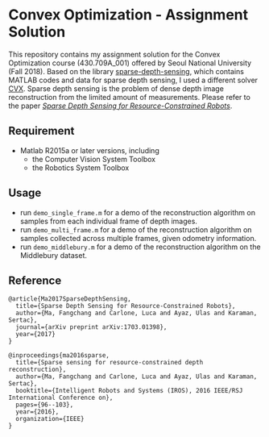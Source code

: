 # Convex Optimization - Assignment Solution


This repository contains my assignment solution for the Convex Optimization course (430.709A_001) offered by Seoul National University (Fall 2018).
Based on the library [sparse-depth-sensing](https://github.com/sparse-depth-sensing/sparse-depth-sensing), which contains MATLAB codes and data for sparse depth sensing, I used a different solver [CVX](http://cvxr.com/cvx/).
Sparse depth sensing is the problem of dense depth image reconstruction from the limited amount of measurements. 
Please refer to the paper [*Sparse Depth Sensing for Resource-Constrained Robots*](https://arxiv.org/abs/1703.01398).

## Requirement
 - Matlab R2015a or later versions, including
   - the Computer Vision System Toolbox
   - the Robotics System Toolbox

## Usage
 - run `demo_single_frame.m` for a demo of the reconstruction algorithm on samples from each individual frame of depth images.
 - run `demo_multi_frame.m` for a demo of the reconstruction algorithm on samples collected across multiple frames, given odometry information.
 - run `demo_middlebury.m` for a demo of the reconstruction algorithm on the Middlebury dataset.

## Reference


	@article{Ma2017SparseDepthSensing,
	  title={Sparse Depth Sensing for Resource-Constrained Robots},
	  author={Ma, Fangchang and Carlone, Luca and Ayaz, Ulas and Karaman, Sertac},
	  journal={arXiv preprint arXiv:1703.01398},
	  year={2017}
	}

	@inproceedings{ma2016sparse,
	  title={Sparse sensing for resource-constrained depth reconstruction},
	  author={Ma, Fangchang and Carlone, Luca and Ayaz, Ulas and Karaman, Sertac},
	  booktitle={Intelligent Robots and Systems (IROS), 2016 IEEE/RSJ International Conference on},
	  pages={96--103},
	  year={2016},
	  organization={IEEE}
	}

